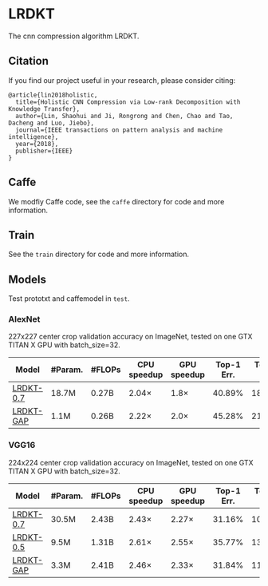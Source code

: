 # LRDKT

The cnn compression algorithm LRDKT.

## Citation
If you find our project useful in your research, please consider citing:

```
@article{lin2018holistic,
  title={Holistic CNN Compression via Low-rank Decomposition with Knowledge Transfer},
  author={Lin, Shaohui and Ji, Rongrong and Chen, Chao and Tao, Dacheng and Luo, Jiebo},
  journal={IEEE transactions on pattern analysis and machine intelligence},
  year={2018},
  publisher={IEEE}
}
```

## Caffe
We modfiy Caffe code, see the `caffe` directory for code and more information.

## Train
See the `train` directory for code and more information.

## Models
Test prototxt and caffemodel in `test`.
### AlexNet
227x227 center crop validation accuracy on ImageNet, tested on one GTX TITAN X GPU with batch_size=32.

 | Model | #Param. | #FLOPs | CPU speedup | GPU speedup | Top-1 Err. | Top-5 Err. |  
| ------------- | ------------- | ------------- |  ------------- |  ------------- |  ------------- |   ------------- | 
| [LRDKT-0.7](https://drive.google.com/open?id=19VIhI3YH6w1F5IQ9B84ltkUczDR6H5eg) | 18.7M | 0.27B | 2.04× | 1.8× | 40.89% | 18.22% | 
| [LRDKT-GAP](https://drive.google.com/open?id=1IppCOGaVbm1YxvNyHZSLUU4RayXDNp0N) | 1.1M | 0.26B | 2.22× | 2.0× | 45.28% | 21.88% | 


### VGG16
224x224 center crop validation accuracy on ImageNet, tested on one GTX TITAN X GPU with batch_size=32.

 | Model | #Param. | #FLOPs | CPU speedup | GPU speedup | Top-1 Err. | Top-5 Err. |  
| ------------- | ------------- | ------------- |  ------------- |  ------------- |  ------------- |   ------------- | 
| [LRDKT-0.7](https://drive.google.com/open?id=1qAJK-LK48z61anzO8ij_txT0G_6CGQze) | 30.5M | 2.43B | 2.43× | 2.27× | 31.16% | 10.84% | 
| [LRDKT-0.5](https://drive.google.com/open?id=1f_QWBXlND9FbXoMwNCCbAGOkaXpuFF2V) | 9.5M | 1.31B | 2.61× | 2.55× | 35.77% | 13.9% | 
| [LRDKT-GAP](https://drive.google.com/open?id=1CRlYBcOKQydVM7itrNgqhHdh7YNx63gG) | 3.3M | 2.41B | 2.46× | 2.33× | 31.84% | 11.43% | 
